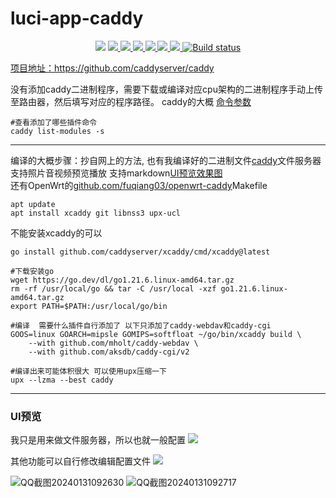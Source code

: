 # luci-app-caddy
<p align="center">
<a href="https://hits.seeyoufarm.com"><img src="https://hits.seeyoufarm.com/api/count/incr/badge.svg?url=https%3A%2F%2Fgithub.com%2Flmq8267%2Fluci-app-caddy&count_bg=%2395C10D&title_bg=%23555555&icon=github.svg&icon_color=%238DC409&title=%E8%AE%BF%E9%97%AE%E6%95%B0&edge_flat=false"/></a>
<a href="https://github.com/lmq8267/luci-app-caddy/releases"><img src="https://img.shields.io/github/downloads/lmq8267/luci-app-caddy/total">
<a href="https://github.com/lmq8267/luci-app-caddy/graphs/contributors"><img src="https://img.shields.io/github/contributors-anon/lmq8267/luci-app-caddy">
<a href="https://github.com/lmq8267/luci-app-caddy/releases/"><img src="https://img.shields.io/github/release/lmq8267/luci-app-caddy">
<a href="https://github.com/lmq8267/luci-app-caddy/issues"><img src="https://img.shields.io/github/issues-raw/lmq8267/luci-app-caddy">
<a href="https://github.com/lmq8267/luci-app-caddy/discussions"><img src="https://img.shields.io/github/discussions/lmq8267/luci-app-caddy">
<a href="GitHub repo size"><img src="https://img.shields.io/github/repo-size/lmq8267/luci-app-caddy?color=red&style=flat-square">
<a href="https://github.com/lmq8267/luci-app-caddy/actions?query=workflow%3ABuild"><img src="https://img.shields.io/github/actions/workflow/status/lmq8267/luci-app-caddy/build.yml?branch=main" alt="Build status">

项目地址：https://github.com/caddyserver/caddy

没有添加caddy二进制程序，需要下载或编译对应cpu架构的二进制程序手动上传至路由器，然后填写对应的程序路径。
caddy的大概 [命令参数](https://github.com/lmq8267/caddy/blob/main/README_caddy.md)
```shell
#查看添加了哪些插件命令
caddy list-modules -s
```
------------------------------------------------------
编译的大概步骤：抄自网上的方法, 也有我编译好的二进制文件[caddy](https://github.com/lmq8267/caddy/releases)文件服务器支持照片音视频预览播放 支持markdown[UI预览效果图](https://github.com/lmq8267/caddy/tree/main#ui%E9%A2%84%E8%A7%88)  
还有OpenWrt的[github.com/fuqiang03/openwrt-caddy](https://github.com/fuqiang03/openwrt-caddy)Makefile
```shell
apt update
apt install xcaddy git libnss3 upx-ucl
```

不能安装xcaddy的可以
```shell
go install github.com/caddyserver/xcaddy/cmd/xcaddy@latest
```

```shell
#下载安装go
wget https://go.dev/dl/go1.21.6.linux-amd64.tar.gz
rm -rf /usr/local/go && tar -C /usr/local -xzf go1.21.6.linux-amd64.tar.gz
export PATH=$PATH:/usr/local/go/bin

#编译  需要什么插件自行添加了 以下只添加了caddy-webdav和caddy-cgi
GOOS=linux GOARCH=mipsle GOMIPS=softfloat ~/go/bin/xcaddy build \
    --with github.com/mholt/caddy-webdav \
    --with github.com/aksdb/caddy-cgi/v2 

#编译出来可能体积很大 可以使用upx压缩一下
upx --lzma --best caddy
```

--------------------------------------------------------
### UI预览 ###
我只是用来做文件服务器，所以也就一般配置
![](./Image/普通启动.png)

其他功能可以自行修改编辑配置文件
![](./Image/自定义启动.png)

![QQ截图20240131092630](https://github.com/lmq8267/luci-app-caddy/assets/119713693/05742312-7b0f-4a71-bbc2-83fdafb96df4)
![QQ截图20240131092717](https://github.com/lmq8267/luci-app-caddy/assets/119713693/60c57424-1a5b-4e99-9517-4fd663e13d5c)


